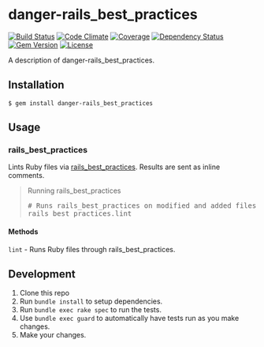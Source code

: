 # danger-rails_best_practices

[![Build Status](https://img.shields.io/travis/blooper05/danger-rails_best_practices.svg)](https://travis-ci.org/blooper05/danger-rails_best_practices)
[![Code Climate](https://img.shields.io/codeclimate/github/blooper05/danger-rails_best_practices.svg)](https://codeclimate.com/github/blooper05/danger-rails_best_practices)
[![Coverage](https://img.shields.io/codeclimate/coverage/github/blooper05/danger-rails_best_practices.svg)](https://codeclimate.com/github/blooper05/danger-rails_best_practices)
[![Dependency Status](https://img.shields.io/gemnasium/blooper05/danger-rails_best_practices.svg)](https://gemnasium.com/blooper05/danger-rails_best_practices)
[![Gem Version](https://img.shields.io/gem/v/danger-rails_best_practices.svg)](https://rubygems.org/gems/danger-rails_best_practices)
[![License](https://img.shields.io/github/license/blooper05/danger-rails_best_practices.svg)](https://github.com/blooper05/danger-rails_best_practices/blob/master/LICENSE)

A description of danger-rails_best_practices.

## Installation

    $ gem install danger-rails_best_practices

## Usage

### rails_best_practices

Lints Ruby files via [rails_best_practices](https://rubygems.org/gems/rails_best_practices).
Results are sent as inline comments.

<blockquote>Running rails_best_practices
  <pre>
# Runs rails_best_practices on modified and added files in the PR
rails_best_practices.lint</pre>
</blockquote>

#### Methods

`lint` - Runs Ruby files through rails_best_practices.

## Development

1. Clone this repo
2. Run `bundle install` to setup dependencies.
3. Run `bundle exec rake spec` to run the tests.
4. Use `bundle exec guard` to automatically have tests run as you make changes.
5. Make your changes.
